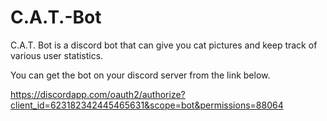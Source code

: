 # C.A.T.-Bot
C.A.T. Bot is a discord bot that can give you cat pictures and keep track of various user statistics.

You can get the bot on your discord server from the link below.

https://discordapp.com/oauth2/authorize?client_id=623182342445465631&scope=bot&permissions=88064
